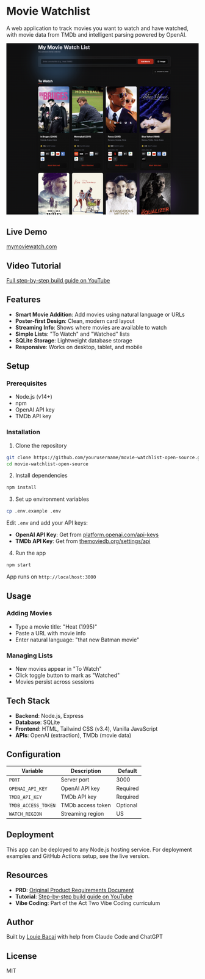 # Movie Watchlist

A web application to track movies you want to watch and have watched, with movie data from TMDb and intelligent parsing powered by OpenAI.

![Movie Watchlist Screenshot](public/img/appscreenshot.png)

## Live Demo
[mymoviewatch.com](https://www.mymoviewatch.com/)

## Video Tutorial
[Full step-by-step build guide on YouTube](https://youtu.be/7NioPNaskeY)

## Features

- **Smart Movie Addition**: Add movies using natural language or URLs
- **Poster-first Design**: Clean, modern card layout
- **Streaming Info**: Shows where movies are available to watch
- **Simple Lists**: "To Watch" and "Watched" lists
- **SQLite Storage**: Lightweight database storage
- **Responsive**: Works on desktop, tablet, and mobile

## Setup

### Prerequisites

- Node.js (v14+)
- npm
- OpenAI API key
- TMDb API key

### Installation

1. Clone the repository
```bash
git clone https://github.com/yourusername/movie-watchlist-open-source.git
cd movie-watchlist-open-source
```

2. Install dependencies
```bash
npm install
```

3. Set up environment variables
```bash
cp .env.example .env
```

Edit `.env` and add your API keys:
- **OpenAI API Key**: Get from [platform.openai.com/api-keys](https://platform.openai.com/api-keys)
- **TMDb API Key**: Get from [themoviedb.org/settings/api](https://www.themoviedb.org/settings/api)

4. Run the app
```bash
npm start
```

App runs on `http://localhost:3000`

## Usage

### Adding Movies
- Type a movie title: "Heat (1995)"
- Paste a URL with movie info
- Enter natural language: "that new Batman movie"

### Managing Lists
- New movies appear in "To Watch"
- Click toggle button to mark as "Watched"
- Movies persist across sessions

## Tech Stack

- **Backend**: Node.js, Express
- **Database**: SQLite
- **Frontend**: HTML, Tailwind CSS (v3.4), Vanilla JavaScript
- **APIs**: OpenAI (extraction), TMDb (movie data)

## Configuration

| Variable | Description | Default |
|----------|-------------|---------|
| `PORT` | Server port | 3000 |
| `OPENAI_API_KEY` | OpenAI API key | Required |
| `TMDB_API_KEY` | TMDb API key | Required |
| `TMDB_ACCESS_TOKEN` | TMDb access token | Optional |
| `WATCH_REGION` | Streaming region | US |

## Deployment

This app can be deployed to any Node.js hosting service. For deployment examples and GitHub Actions setup, see the live version.

## Resources

- **PRD**: [Original Product Requirements Document](https://docs.google.com/document/d/1ZCcg6I45oIdsj_bOv1PSnPHLPoqOkEmuHq9gwe-kvbY/edit?usp=sharing)
- **Tutorial**: [Step-by-step build guide on YouTube](https://youtu.be/7NioPNaskeY)
- **Vibe Coding**: Part of the Act Two Vibe Coding curriculum

## Author

Built by [Louie Bacaj](https://github.com/lbacaj) with help from Claude Code and ChatGPT

## License

MIT